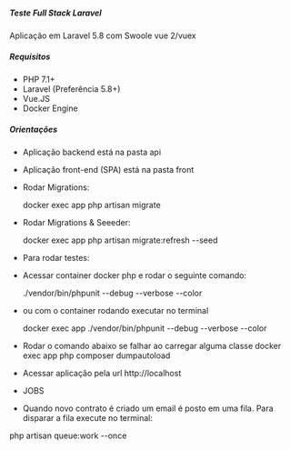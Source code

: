 ##### Teste Full Stack Laravel
Aplicação em Laravel 5.8 com Swoole
vue 2/vuex


##### Requisitos
- PHP 7.1+
- Laravel (Preferência 5.8+)
- Vue.JS
- Docker Engine

##### Orientações
- Aplicação backend está na pasta api
- Aplicação front-end (SPA) está na pasta front

- Rodar Migrations:

    docker exec app php artisan migrate

- Rodar Migrations & Seeeder:

    docker exec app php artisan migrate:refresh --seed    

- Para rodar testes:
- Acessar container docker php e rodar o seguinte comando:

     ./vendor/bin/phpunit --debug --verbose --color

- ou com o container rodando executar no terminal

    docker exec app ./vendor/bin/phpunit --debug --verbose --color

- Rodar o comando abaixo se falhar ao carregar alguma classe
    docker exec app php composer dumpautoload


- Acessar aplicação pela url http://localhost


- JOBS

- Quando novo contrato é criado um email é posto em uma fila. Para disparar a fila execute no terminal:

php artisan queue:work --once